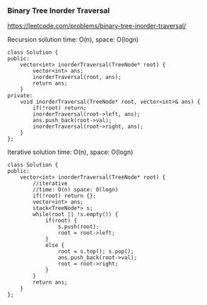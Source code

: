 ### Binary Tree Inorder Traversal

https://leetcode.com/problems/binary-tree-inorder-traversal/

Recursion solution
time: O(n), space: O(logn)
```
class Solution {
public:
    vector<int> inorderTraversal(TreeNode* root) {
        vector<int> ans;
        inorderTraversal(root, ans);
        return ans;
    }
private:
    void inorderTraversal(TreeNode* root, vector<int>& ans) {
        if(!root) return;
        inorderTraversal(root->left, ans);
        ans.push_back(root->val);
        inorderTraversal(root->right, ans);
    }
};
```
Iterative solution
time: O(n), space: O(logn)
```
class Solution {
public:
    vector<int> inorderTraversal(TreeNode* root) {
        //iterative
        //time: O(n) space: O(logn)
        if(!root) return {};
        vector<int> ans;
        stack<TreeNode*> s;
        while(root || !s.empty()) {
            if(root) {
                s.push(root);
                root = root->left;
            }
            else {
                root = s.top(); s.pop();
                ans.push_back(root->val);
                root = root->right;
            }
        }
        return ans;
    }
};
```
